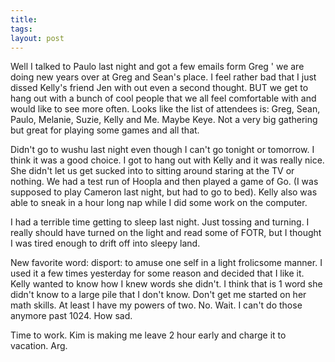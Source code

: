 ```yaml
---
title: 
tags: 
layout: post
---
```

Well I talked to Paulo last night and got a few emails form Greg ' we are doing new years over at Greg and Sean's place.  I feel rather bad that I just dissed Kelly's friend Jen with out even a second thought.  BUT we get to hang out with a bunch of cool people that we all feel comfortable with and would like to see more often.  Looks like the list of attendees is: Greg, Sean, Paulo, Melanie, Suzie, Kelly and Me.  Maybe Keye. Not a very big gathering but great for playing some games and all that.



Didn't go to wushu last night even though I can't go tonight or tomorrow.  I think it was a good choice.  I got to hang out with Kelly and it was really nice.  She didn't let us get sucked into to sitting around staring at the TV or nothing.  We had a test run of Hoopla and then played a game of Go.  (I was supposed to play Cameron last night, but had to go to bed).  Kelly also was able to sneak in a hour long nap while I did some work on the computer.  



I had a terrible time getting to sleep last night.  Just tossing and turning.  I really should have turned on the light and read some of FOTR, but I thought I was tired enough to drift off into sleepy land. 



New favorite word: disport: to amuse one self in a light frolicsome manner.  I used it a few times yesterday for some reason and decided that I like it. Kelly wanted to know how I knew words she didn't.  I think that is 1 word she didn't know to a large pile that I don't know.  Don't get me started on her math skills.  At least I have my powers of two.  No. Wait.  I can't do those anymore past 1024.  How sad.



Time to work.  Kim is making me leave 2 hour early and charge it to vacation.  Arg.


